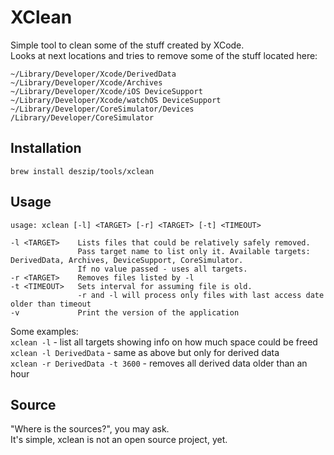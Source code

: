 # XClean

Simple tool to clean some of the stuff created by XCode.<br>
Looks at next locations and tries to remove some of the stuff located here:
```
~/Library/Developer/Xcode/DerivedData
~/Library/Developer/Xcode/Archives
~/Library/Developer/Xcode/iOS DeviceSupport
~/Library/Developer/Xcode/watchOS DeviceSupport
~/Library/Developer/CoreSimulator/Devices
/Library/Developer/CoreSimulator
```

## Installation

```brew install deszip/tools/xclean```

## Usage

```
usage: xclean [-l] <TARGET> [-r] <TARGET> [-t] <TIMEOUT>

-l <TARGET>    Lists files that could be relatively safely removed.
               Pass target name to list only it. Available targets: DerivedData, Archives, DeviceSupport, CoreSimulator.
               If no value passed - uses all targets.
-r <TARGET>    Removes files listed by -l
-t <TIMEOUT>   Sets interval for assuming file is old.
               -r and -l will process only files with last access date older than timeout
-v             Print the version of the application
```

Some examples:<br>
`xclean -l` - list all targets showing info on how much space could be freed<br>
`xclean -l DerivedData` - same as above but only for derived data<br>
`xclean -r DerivedData -t 3600` - removes all derived data older than an hour

## Source
"Where is the sources?", you may ask.<br>
It's simple, xclean is not an open source project, yet.
